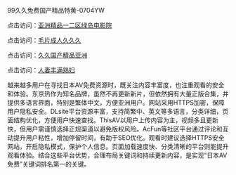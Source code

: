 99久久免费国产精品特黄-0704YW

点击访问：<a href="https://bsdf-5f5.pages.dev/">亚洲精品一二区绿岛电影院</a>

点击访问：<a href="https://cfad.pages.dev/">毛片成人久久久</a>

点击访问：<a href="https://gfd-5xg.pages.dev/">久久国产精品亚洲</a>

点击访问：<a href="https://fdhf-454.pages.dev/">人妻丰满熟妇</a>

越来越多用户在寻找日本AV免费资源时，既关注内容丰富度，也注重观看的安全和体验。东京热作为知名品牌，虽然不再更新新片，但依然拥有大量正版合集，并提供多语言界面，特别是繁体中文，方便亚洲用户。网站采用HTTPS加密，保障用户隐私安全。DLsite平台资源丰富，支持简繁中、英文等多语言，分类详细，页面结构优化，方便用户快速查找。ThisAV以用户上传内容为主，视频多且更新快，但用户需谨慎选择正规渠道以避免版权风险。AcFun等社区平台通过评论和互动提升用户粘性，增加停留时间，有助于SEO优化。观看时建议选择HTTPS安全网站，开启隐私模式，保护个人信息。页面加载速度快、分类清晰的平台则能提升观看体验。结合这些平台优势，合理布局关键词和持续更新内容，是实现“日本AV免费”关键词排名第一的关键。

<span style="display:none;">[Canonical link](）</span>
